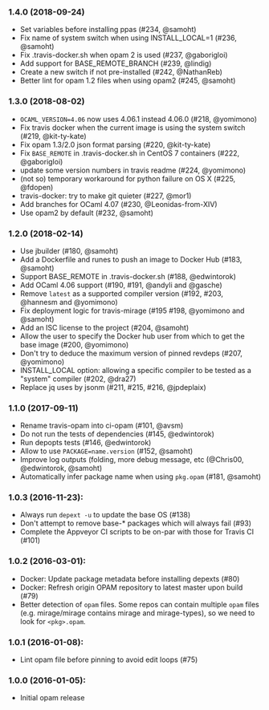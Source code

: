 ### 1.4.0 (2018-09-24)

* Set variables before installing ppas (#234, @samoht)
* Fix name of system switch when using INSTALL_LOCAL=1 (#236, @samoht)
* Fix .travis-docker.sh when opam 2 is used (#237, @gaborigloi)
* Add support for BASE_REMOTE_BRANCH (#239, @lindig)
* Create a new switch if not pre-installed (#242, @NathanReb)
* Better lint for opam 1.2 files when using opam2 (#245, @samoht)

### 1.3.0 (2018-08-02)

* `OCAML_VERSION=4.06` now uses 4.06.1 instead 4.06.0 (#218, @yomimono)
* Fix travis docker when the current image is using the system switch
  (#219, @kit-ty-kate)
* Fix opam 1.3/2.0 json format parsing (#220, @kit-ty-kate)
* Fix `BASE_REMOTE` in .travis-docker.sh in CentOS 7 containers (#222, @gaborigloi)
* update some version numbers in travis readme (#224, @yomimono)
* (not so) temporary workaround for python failure on OS X (#225, @fdopen)
* travis-docker: try to make git quieter (#227, @mor1)
* Add branches for OCaml 4.07 (#230, @Leonidas-from-XIV)
* Use opam2 by default (#232, @samoht)

### 1.2.0 (2018-02-14)

* Use jbuilder (#180, @samoht)
* Add a Dockerfile and runes to push an image to Docker Hub (#183, @samoht)
* Support BASE_REMOTE in .travis-docker.sh (#188, @edwintorok)
* Add OCaml 4.06 support (#190, #191, @andyli and @gasche)
* Remove `latest` as a supported compiler version
  (#192, #203, @hannesm and @yomimono)
* Fix deployment logic for travis-mirage (#195 #198, @yomimono and @samoht)
* Add an ISC license to the project (#204, @samoht)
* Allow the user to specify the Docker hub user from which to get the base image
  (#200, @yomimono)
* Don't try to deduce the maximum version of pinned revdeps (#207, @yomimono)
* INSTALL_LOCAL option: allowing a specific compiler to be tested as a "system"
  compiler (#202, @dra27)
* Replace jq uses by jsonm (#211, #215, #216, @jpdeplaix)

### 1.1.0 (2017-09-11)

* Rename travis-opam into ci-opam (#101, @avsm)
* Do not run the tests of dependencies (#145, @edwintorok)
* Run depopts tests (#146, @edwintorok)
* Allow to use `PACKAGE=name.version` (#152, @samoht)
* Improve log outputs (folding, more debug message, etc
  (@Chris00, @edwintorok, @samoht)
* Automatically infer package name when using `pkg.opam` (#181, @samoht)

### 1.0.3 (2016-11-23):

* Always run `depext -u` to update the base OS (#138)
* Don't attempt to remove base-* packages which will always fail (#93)
* Complete the Appveyor CI scripts to be on-par with those for Travis CI (#101)

### 1.0.2 (2016-03-01):

* Docker: Update package metadata before installing depexts (#80)
* Docker: Refresh origin OPAM repository to latest master upon build (#79)
* Better detection of `opam` files. Some repos can contain multiple `opam`
  files (e.g. mirage/mirage contains mirage and mirage-types), so we need
  to look for `<pkg>.opam`.

### 1.0.1 (2016-01-08):

* Lint opam file before pinning to avoid edit loops (#75)

### 1.0.0 (2016-01-05):

* Initial opam release
